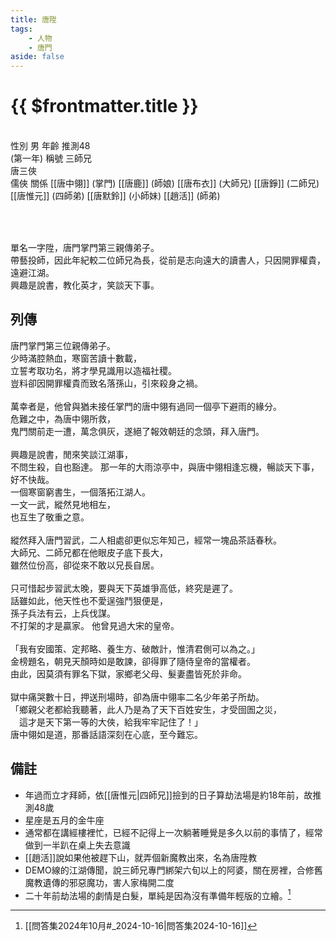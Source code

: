 ```yaml
---
title: 唐陞
tags:
    - 人物
    - 唐門
aside: false
---
```


# {{ $frontmatter.title }}

<ChTabs position="bottom">
    <ChTab title="初識">
		<ChMeet 
			src='/images/characters/brother3/normal.png' 
            nameTitle='三師兄'
			nameMain='唐陞'
			desc='單名一字陞，唐門掌門第三親傳弟子。<br>帶藝投師，因此年紀較二位師兄為長，從前是志向遠大的讀書人，只因開罪權貴，遠避江湖。興趣是說書，教化英才，笑談天下事。'
			:animation=true
		/>
    </ChTab>
</ChTabs>
<br>

<InfoList>
    <Info title='角色資料' :open=true>
        <table>
            <ChTr>
                <ChTd isTitle=true>
                    性別
                </ChTd>
                <ChTd>
                    男
                </ChTd>
            </ChTr>
            <ChTr>
                <ChTd isTitle=true>
                    年齡
                </ChTd>
                <ChTd>
                    推測48<br>(第一年)
                </ChTd>
            </ChTr>
            <ChTr>
                <ChTd isTitle=true>
                    稱號
                </ChTd>
                <ChTd>
                    三師兄<br>唐三俠<br>儒俠
                </ChTd>
            </ChTr>
            <ChTr>
                <ChTd isTitle=true position='center'>
                    關係
                </ChTd>
            </ChTr>
            <ChTr>
                <ChTd position='center'>
                    [[唐中翎]] (掌門)
                </ChTd>
            </ChTr>
            <ChTr>
                <ChTd position='center'>
                    [[唐鹿]] (師娘)
                </ChTd>
            </ChTr>
            <ChTr>
                <ChTd position='center'>  
                    [[唐布衣]] (大師兄)
                </ChTd>
            </ChTr>
            <ChTr>
                <ChTd position='center'>  
                    [[唐錚]] (二師兄)
                </ChTd>
            </ChTr>
            <ChTr>
                <ChTd position='center'>  
                    [[唐惟元]] (四師弟)
                </ChTd>
            </ChTr>
            <ChTr>
                <ChTd position='center'>
                    [[唐默鈴]] (小師妹)
                </ChTd>
            </ChTr>
            <ChTr>
                <ChTd position='center'>
                    [[趙活]] (師弟)
                </ChTd>
            </ChTr>
        </table>
    </Info>
</InfoList>

<br>

單名一字陞，唐門掌門第三親傳弟子。  
帶藝投師，因此年紀較二位師兄為長，從前是志向遠大的讀書人，只因開罪權貴，遠避江湖。  
興趣是說書，教化英才，笑談天下事。

<div style="clear:both;"></div>

## 列傳

<Tabs>
  <Tab title="列傳一">
	唐門掌門第三位親傳弟子。<br>
	少時滿腔熱血，寒窗苦讀十數載，<br>
	立誓考取功名，將才學見識用以造福社稷。<br>
	豈料卻因開罪權貴而致名落孫山，引來殺身之禍。<br><br>
	萬幸者是，他曾與猶未接任掌門的唐中翎有過同一個亭下避雨的緣分。<br>
	危難之中，為唐中翎所救，<br>
	鬼門關前走一遭，萬念俱灰，遂絕了報效朝廷的念頭，拜入唐門。<br><br>
	興趣是說書，閒來笑談江湖事，<br>
	不問生殺，自也豁達。
  </Tab>
  <Tab title="列傳二">
	那一年的大雨涼亭中，與唐中翎相逢忘機，暢談天下事，好不快哉。<br>
	一個寒窗窮書生，一個落拓江湖人。<br>
	一文一武，縱然見地相左，<br>
	也互生了敬重之意。<br><br>
	縱然拜入唐門習武，二人相處卻更似忘年知己，經常一塊品茶話春秋。<br>
	大師兄、二師兄都在他眼皮子底下長大，<br>
	雖然位份高，卻從來不敢以兄長自居。<br><br>
	只可惜起步習武太晚，要與天下英雄爭高低，終究是遲了。<br>
	話雖如此，他天性也不愛逞強鬥狠便是，<br>
	孫子兵法有云，上兵伐謀。<br>
	不打架的才是贏家。
  </Tab>
  <Tab title="列傳三">
	他曾見過大宋的皇帝。<br><br>
	「我有安國策、定邦略、養生方、破敵計，惟清君側可以為之。」<br>
	金榜題名，朝見天顏時如是敢諫，卻得罪了隨侍皇帝的當權者。<br>
	由此，因莫須有罪名下獄，家鄉老父母、髮妻盡皆死於非命。<br><br>
	獄中痛哭數十日，押送刑場時，卻為唐中翎率二名少年弟子所劫。<br>
	「鄉親父老都給我聽著，此人乃是為了天下百姓安生，才受囹圄之災，<br>
	　這才是天下第一等的大俠，給我牢牢記住了！」<br>
	唐中翎如是道，那番話語深刻在心底，至今難忘。
  </Tab>
</Tabs>

## 備註

- 年過而立才拜師，依[[唐惟元|四師兄]]撿到的日子算劫法場是約18年前，故推測48歲
- 星座是五月的金牛座
- 通常都在講經樓裡忙，已經不記得上一次躺著睡覺是多久以前的事情了，經常做到一半趴在桌上失去意識
- [[趙活]]說如果他被趕下山，就弄個新魔教出來，名為唐陞教
- DEMO線的江湖傳聞，說三師兄專門綁架六旬以上的阿婆，關在房裡，合修舊魔教遺傳的邪惡魔功，害人家梅開二度
- 二十年前劫法場的劇情是白髮，單純是因為沒有準備年輕版的立繪。[^1]

[^1]: [[問答集2024年10月#_2024-10-16|問答集2024-10-16]]